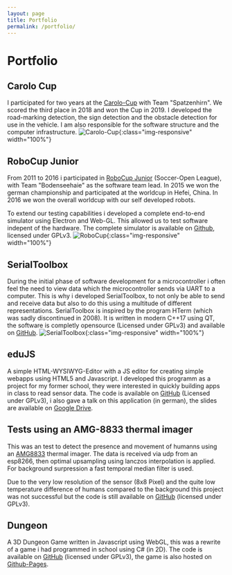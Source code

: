 ```yaml
---
layout: page
title: Portfolio 
permalink: /portfolio/
---
```

# Portfolio
## Carolo Cup
I participated for two years at the [Carolo-Cup](https://wiki.ifr.ing.tu-bs.de/carolocup/en/carolo-cup) with Team "Spatzenhirn".
We scored the third place in 2018 and won the Cup in 2019.
I developed the road-marking detection, the sign detection and the obstacle detection for use in the vehicle. I 
am also responsible for the software structure and the computer infrastructure.
![Carolo-Cup](../assets/img/carolo.jpg "Carolo-Cup"){:class="img-responsive" width="100%"}

## RoboCup Junior
From 2011 to 2016 i participated in [RoboCup Junior](https://junior.robocup.org/about/) (Soccer-Open League), with Team "Bodenseehaie" as the software team lead.
In 2015 we won the german championship and participated at the worldcup in Hefei, China. In 2016 we won the overall worldcup with our self developed robots.

To extend our testing capabilities i developed a complete end-to-end simulator using Electron and Web-GL. This allowed us to test software indepent of the hardware. The complete simulator is available on [Github](https://github.com/aul12/RoboCup-Simulation), licensed under GPLv3.
![RoboCup](../assets/img/robocup.jpg "RoboCup"){:class="img-responsive" width="100%"}

## SerialToolbox
During the initial phase of software development for a microcontroller i often feel the need to view data which the microcontroller sends via UART to a computer. 
This is why i developed SerialToolbox, to not only be able to send and receive data but also to do this using a multitude of different representations.
SerialToolbox is inspired by the program HTerm (which was sadly discontinued in 2008). It is written in modern C++17 using QT, the software is completly 
opensource (Licensed under GPLv3) and available on [GitHub](https://github.com/aul12/SerialToolbox).
![SerialToolbox](../assets/img/SerialToolbox.png "SerialToolbox"){:class="img-responsive" width="100%"}

## eduJS
A simple HTML-WYSIWYG-Editor with a JS editor for creating simple webapps using HTML5 and Javascript. I developed this programm as a project for my former school, they were interested in quickly building apps in class to read sensor data. The code is available on [GitHub](https://github.com/aul12/eduJS) (Licensed under GPLv3), i also gave a talk on this application (in german), the slides are available on [Google
Drive](https://docs.google.com/presentation/d/16bmZYIa_k7B3Fv3K5naTQL9vzd_MBaoVq_4Ty2uxOfY/edit?usp=sharing).

## Tests using an AMG-8833 thermal imager
This was an test to detect the presence and movement of humanns using an [AMG8833](https://na.industrial.panasonic.com/products/sensors/sensors-automotive-industrial-applications/grid-eye-infrared-array-sensor/series/grid-eye-high-performance-type-amg8833/ADI8005/model/AMG8833) thermal imager. 
The data is received via udp from an esp8266, then optimal upsampling using lanczos interpolation is applied. For background surpression a fast temporal median filter is used. 

Due to the  very low resolution of the sensor (8x8 Pixel) and the quite low temperature difference of humans compared to the background this project was not successful but the code is still available on [GitHub](https://github.com/aul12/Amg8833Tests) (licensed under GPLv3).

## Dungeon
A 3D Dungeon Game written in Javascript using WebGL, this was a rewrite of a game i had programmed in school using C# (in 2D). The code is available on [GitHub](https://github.com/aul12/Dungeon) (licensed under GPLv3), the game is also hosted on [Github-Pages](aul12.github.io/Dungeon).

